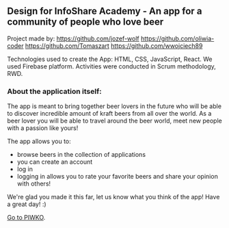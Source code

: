 ## Design for InfoShare Academy - An app for a community of people who love beer


Project made by: 
https://github.com/jozef-wolf
https://github.com/oliwia-coder
https://github.com/Tomaszart
https://github.com/wwojciech89


Technologies used to create the App: HTML, CSS, JavaScript, React.
We used Firebase platform.
Activities were conducted in Scrum methodology, RWD.


### About the application itself:

The app is meant to bring together beer lovers in the future who will be able to discover
incredible amount of kraft beers from all over the world. As a beer lover you will be able to 
travel around the beer world, meet new people with a passion
like yours!

The app allows you to:
- browse beers in the collection of applications
- you can create an account
- log in
- logging in allows you to rate your favorite beers and
  share your opinion with others!


We're glad you made it this far, let us know what you think of the app!
Have a great day! :)

[Go to PIWKO](https://infoshareacademy.github.io/jfddr2-null-app/).
